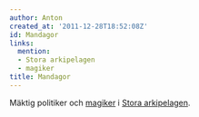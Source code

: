 ```yaml
---
author: Anton
created_at: '2011-12-28T18:52:08Z'
id: Mandagor
links:
  mention:
  - Stora arkipelagen
  - magiker
title: Mandagor
---
```


Mäktig politiker och [magiker] i [Stora arkipelagen].

  [magiker]: magiker
  [Stora arkipelagen]: Stora_arkipelagen
